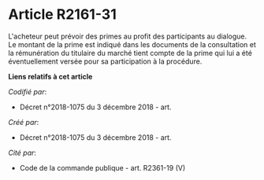 # Article R2161-31

L'acheteur peut prévoir des primes au profit des participants au dialogue. Le montant de la prime est indiqué dans les
documents de la consultation et la rémunération du titulaire du marché tient compte de la prime qui lui a été éventuellement
versée pour sa participation à la procédure.

**Liens relatifs à cet article**

_Codifié par_:

  - Décret n°2018-1075 du 3 décembre 2018 - art.

_Créé par_:

  - Décret n°2018-1075 du 3 décembre 2018 - art.

_Cité par_:

  - Code de la commande publique - art. R2361-19 (V)
